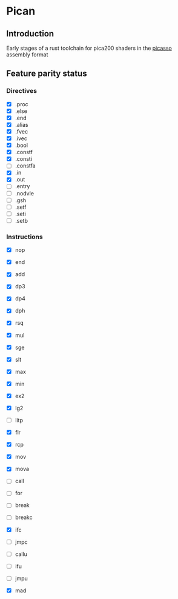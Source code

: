 # Pican

## Introduction

Early stages of a rust toolchain for pica200 shaders in the [picasso] assembly format


## Feature parity status

### Directives

- [X] .proc
- [X] .else
- [X] .end
- [X] .alias
- [X] .fvec
- [X] .ivec
- [X] .bool
- [X] .constf
- [X] .consti
- [ ] .constfa
- [X] .in
- [X] .out
- [ ] .entry
- [ ] .nodvle
- [ ] .gsh
- [ ] .setf
- [ ] .seti
- [ ] .setb

### Instructions

- [X] nop
- [X] end
- [X] add
- [X] dp3
- [X] dp4
- [X] dph
- [X] rsq
- [X] mul
- [X] sge
- [X] slt
- [X] max
- [X] min
- [X] ex2
- [X] lg2
- [ ] litp
- [X] flr
- [X] rcp
- [X] mov
- [X] mova
- [ ] call
- [ ] for
- [ ] break
- [ ] breakc
- [X] ifc
- [ ] jmpc
- [ ] callu
- [ ] ifu
- [ ] jmpu
- [X] mad



[picasso]: https://github.com/devkitPro/picasso